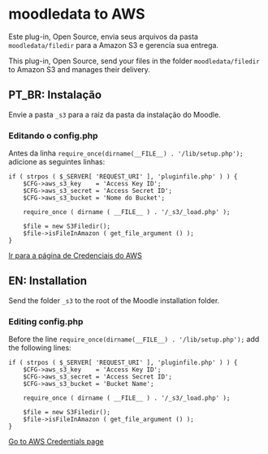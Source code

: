 # moodledata to AWS

Este plug-in, Open Source, envia seus arquivos da pasta ```moodledata/filedir``` para a Amazon S3 e gerencia sua entrega.

This plug-in, Open Source, send your files in the folder ```moodledata/filedir``` to Amazon S3 and manages their delivery.

## PT_BR: Instalação

Envie a pasta ```_s3``` para a raiz da pasta da instalação do Moodle.

### Editando o config.php

Antes da linha ```require_once(dirname(__FILE__) . '/lib/setup.php');``` adicione as seguintes linhas: 

```
if ( strpos ( $_SERVER[ 'REQUEST_URI' ], 'pluginfile.php' ) ) {
    $CFG->aws_s3_key    = 'Access Key ID';
    $CFG->aws_s3_secret = 'Access Secret ID';
    $CFG->aws_s3_bucket = 'Nome do Bucket';

    require_once ( dirname ( __FILE__ ) . '/_s3/_load.php' );

    $file = new S3Filedir();
    $file->isFileInAmazon ( get_file_argument () );
}
```

[Ir para a página de Credenciais do AWS](https://console.aws.amazon.com/iam/home?region=us-east-1#security_credential)

## EN: Installation

Send the folder ```_s3``` to the root of the Moodle installation folder.

### Editing config.php

Before the line ```require_once(dirname(__FILE__) . '/lib/setup.php');``` add the following lines:

```
if ( strpos ( $_SERVER[ 'REQUEST_URI' ], 'pluginfile.php' ) ) {
    $CFG->aws_s3_key    = 'Access Key ID';
    $CFG->aws_s3_secret = 'Access Secret ID';
    $CFG->aws_s3_bucket = 'Bucket Name';

    require_once ( dirname ( __FILE__ ) . '/_s3/_load.php' );

    $file = new S3Filedir();
    $file->isFileInAmazon ( get_file_argument () );
}
```

[Go to AWS Credentials page](https://console.aws.amazon.com/iam/home?region=us-east-1#security_credential)